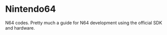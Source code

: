 # Nintendo64
N64 codes.
Pretty much a guide for N64 development using the official SDK and hardware.
